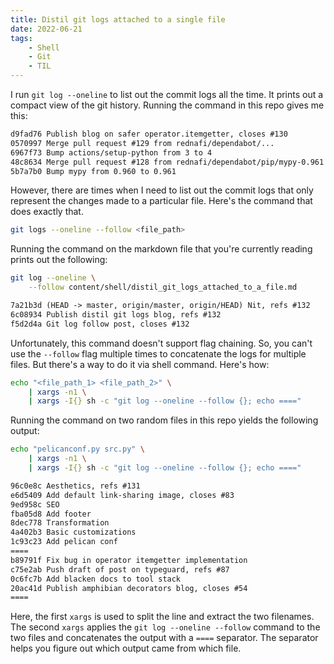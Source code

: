 ```yaml
---
title: Distil git logs attached to a single file
date: 2022-06-21
tags:
    - Shell
    - Git
    - TIL
---
```


I run `git log --oneline` to list out the commit logs all the time. It prints out a compact
view of the git history. Running the command in this repo gives me this:

```txt
d9fad76 Publish blog on safer operator.itemgetter, closes #130
0570997 Merge pull request #129 from rednafi/dependabot/...
6967f73 Bump actions/setup-python from 3 to 4
48c8634 Merge pull request #128 from rednafi/dependabot/pip/mypy-0.961
5b7a7b0 Bump mypy from 0.960 to 0.961
```

However, there are times when I need to list out the commit logs that only represent the
changes made to a particular file. Here's the command that does exactly that.

```sh
git logs --oneline --follow <file_path>
```

Running the command on the markdown file that you're currently reading prints out the
following:

```sh
git log --oneline \
    --follow content/shell/distil_git_logs_attached_to_a_file.md
```

```txt
7a21b3d (HEAD -> master, origin/master, origin/HEAD) Nit, refs #132
6c08934 Publish distil git logs blog, refs #132
f5d2d4a Git log follow post, closes #132
```

Unfortunately, this command doesn't support flag chaining. So, you can't use the `--follow`
flag multiple times to concatenate the logs for multiple files. But there's a way to do it
via shell command. Here's how:

```sh
echo "<file_path_1> <file_path_2>" \
    | xargs -n1 \
    | xargs -I{} sh -c "git log --oneline --follow {}; echo ===="
```

Running the command on two random files in this repo yields the following output:

```sh
echo "pelicanconf.py src.py" \
    | xargs -n1 \
    | xargs -I{} sh -c "git log --oneline --follow {}; echo ===="
```

```txt
96c0e8c Aesthetics, refs #131
e6d5409 Add default link-sharing image, closes #83
9ed958c SEO
fba05d8 Add footer
8dec778 Transformation
4a402b3 Basic customizations
1c93c23 Add pelican conf
====
b89791f Fix bug in operator itemgetter implementation
c75e2ab Push draft of post on typeguard, refs #87
0c6fc7b Add blacken docs to tool stack
20ac41d Publish amphibian decorators blog, closes #54
====
```

Here, the first `xargs` is used to split the line and extract the two filenames. The second
`xargs` applies the `git log --oneline --follow` command to the two files and concatenates
the output with a `====` separator. The separator helps you figure out which output came
from which file.
